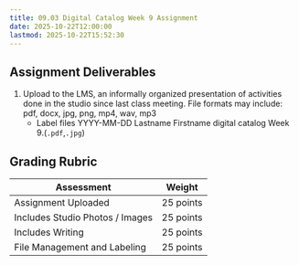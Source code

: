 ```yaml
---
title: 09.03 Digital Catalog Week 9 Assignment
date: 2025-10-22T12:00:00
lastmod: 2025-10-22T15:52:30
---
```


## Assignment Deliverables

1. Upload to the LMS, an informally organized presentation of activities done in the studio since last class meeting. File formats may include: pdf, docx, jpg, png, mp4, wav, mp3
   - Label files YYYY-MM-DD Lastname Firstname digital catalog Week 9.(`.pdf`,`.jpg`)

## Grading Rubric

<div class="responsive-table-markdown">

| Assessment                      | Weight    |
| ------------------------------- | --------- |
| Assignment Uploaded             | 25 points |
| Includes Studio Photos / Images | 25 points |
| Includes Writing                | 25 points |
| File Management and Labeling    | 25 points |

</div>
